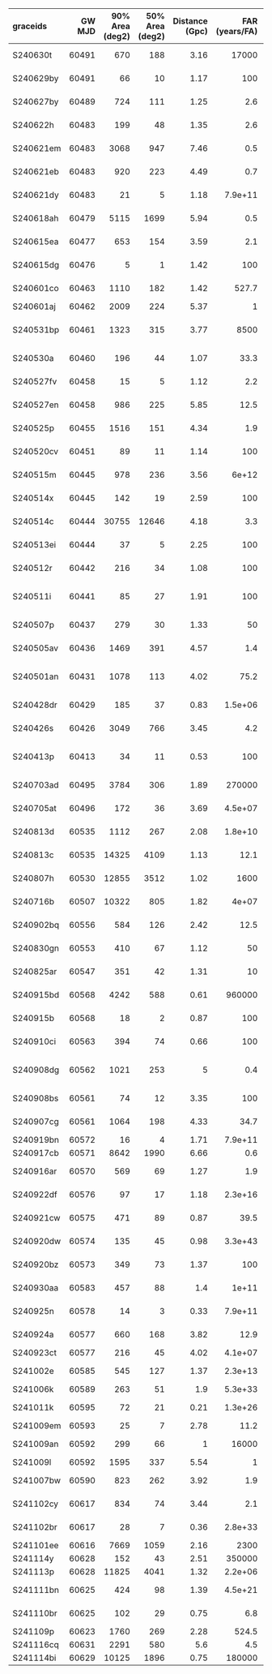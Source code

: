 | graceids   |   GW MJD |   90% Area (deg2) |   50% Area (deg2) |   Distance (Gpc) |   FAR (years/FA) |   Mass (M_sol) | trigger               |
|:-----------|---------:|------------------:|------------------:|-----------------:|-----------------:|---------------:|:----------------------|
| S240630t   |    60491 |               670 |               188 |             3.16 |      17000       |            116 | predates trigger      |
| S240629by  |    60491 |                66 |                10 |             1.17 |        100       |             47 | predates trigger      |
| S240627by  |    60489 |               724 |               111 |             1.25 |          2.6     |             40 | predates trigger      |
| S240622h   |    60483 |               199 |                48 |             1.35 |          2.6     |             42 | predates trigger      |
| S240621em  |    60483 |              3068 |               947 |             7.46 |          0.5     |            143 | predates trigger      |
| S240621eb  |    60483 |               920 |               223 |             4.49 |          0.7     |             96 | predates trigger      |
| S240621dy  |    60483 |                21 |                 5 |             1.18 |          7.9e+11 |             44 | predates trigger      |
| S240618ah  |    60479 |              5115 |              1699 |             5.94 |          0.5     |            117 | predates trigger      |
| S240615ea  |    60477 |               653 |               154 |             3.59 |          2.1     |             89 | predates trigger      |
| S240615dg  |    60476 |                 5 |                 1 |             1.42 |        100       |             55 | predates trigger      |
| S240601co  |    60463 |              1110 |               182 |             1.42 |        527.7     |             54 | predates trigger      |
| S240601aj  |    60462 |              2009 |               224 |             5.37 |          1       |            115 | nan                   |
| S240531bp  |    60461 |              1323 |               315 |             3.77 |       8500       |            134 | non-automated trigger |
| S240530a   |    60460 |               196 |                44 |             1.07 |         33.3     |             43 | predates trigger      |
| S240527fv  |    60458 |                15 |                 5 |             1.12 |          2.2     |             36 | predates trigger      |
| S240527en  |    60458 |               986 |               225 |             5.85 |         12.5     |            172 | predates trigger      |
| S240525p   |    60455 |              1516 |               151 |             4.34 |          1.9     |            103 | predates trigger      |
| S240520cv  |    60451 |                89 |                11 |             1.14 |        100       |             46 | predates trigger      |
| S240515m   |    60445 |               978 |               236 |             3.56 |          6e+12   |            120 | predates trigger      |
| S240514x   |    60445 |               142 |                19 |             2.59 |        100       |             93 | predates trigger      |
| S240514c   |    60444 |             30755 |             12646 |             4.18 |          3.3     |            106 | predates trigger      |
| S240513ei  |    60444 |                37 |                 5 |             2.25 |        100       |             82 | predates trigger      |
| S240512r   |    60442 |               216 |                34 |             1.08 |        100       |             44 | predates trigger      |
| S240511i   |    60441 |                85 |                27 |             1.91 |        100       |             71 | non-automated trigger |
| S240507p   |    60437 |               279 |                30 |             1.33 |         50       |             52 | predates trigger      |
| S240505av  |    60436 |              1469 |               391 |             4.57 |          1.4     |            104 | predates trigger      |
| S240501an  |    60431 |              1078 |               113 |             4.02 |         75.2     |            140 | non-automated trigger |
| S240428dr  |    60429 |               185 |                37 |             0.83 |          1.5e+06 |             32 | predates trigger      |
| S240426s   |    60426 |              3049 |               766 |             3.45 |          4.2     |             94 | predates trigger      |
| S240413p   |    60413 |                34 |                11 |             0.53 |        100       |             25 | non-automated trigger |
| S240703ad  |    60495 |              3784 |               306 |             1.89 |     270000       |             70 | predates trigger      |
| S240705at  |    60496 |               172 |                36 |             3.69 |          4.5e+07 |            128 | predates trigger      |
| S240813d   |    60535 |              1112 |               267 |             2.08 |          1.8e+10 |             72 | predates trigger      |
| S240813c   |    60535 |             14325 |              4109 |             1.13 |         12.1     |             45 | predates trigger      |
| S240807h   |    60530 |             12855 |              3512 |             1.02 |       1600       |             40 | predates trigger      |
| S240716b   |    60507 |             10322 |               805 |             1.82 |          4e+07   |             65 | predates trigger      |
| S240902bq  |    60556 |               584 |               126 |             2.42 |         12.5     |             84 | predates trigger      |
| S240830gn  |    60553 |               410 |                67 |             1.12 |         50       |             45 | predates trigger      |
| S240825ar  |    60547 |               351 |                42 |             1.31 |         10       |             51 | predates trigger      |
| S240915bd  |    60568 |              4242 |               588 |             0.61 |     960000       |             24 | bad trigger           |
| S240915b   |    60568 |                18 |                 2 |             0.87 |        100       |             37 | not triggered         |
| S240910ci  |    60563 |               394 |                74 |             0.66 |        100       |             30 | predates trigger      |
| S240908dg  |    60562 |              1021 |               253 |             5    |          0.4     |             99 | non-automated trigger |
| S240908bs  |    60561 |                74 |                12 |             3.35 |        100       |            118 | predates trigger      |
| S240907cg  |    60561 |              1064 |               198 |             4.33 |         34.7     |            148 | predates trigger      |
| S240919bn  |    60572 |                16 |                 4 |             1.71 |          7.9e+11 |             61 | triggered             |
| S240917cb  |    60571 |              8642 |              1990 |             6.66 |          0.6     |            132 | no plan               |
| S240916ar  |    60570 |               569 |                69 |             1.27 |          1.9     |             39 | no valid plan         |
| S240922df  |    60576 |                97 |                17 |             1.18 |          2.3e+16 |             46 | not triggered         |
| S240921cw  |    60575 |               471 |                89 |             0.87 |         39.5     |             36 | no valid plan         |
| S240920dw  |    60574 |               135 |                45 |             0.98 |          3.3e+43 |             52 | not triggered         |
| S240920bz  |    60573 |               349 |                73 |             1.37 |        100       |             53 | bad trigger           |
| S240930aa  |    60583 |               457 |                88 |             1.4  |          1e+11   |             51 | bad trigger           |
| S240925n   |    60578 |                14 |                 3 |             0.33 |          7.9e+11 |             15 | not triggered         |
| S240924a   |    60577 |               660 |               168 |             3.82 |         12.9     |            121 | not triggered         |
| S240923ct  |    60577 |               216 |                45 |             4.02 |          4.1e+07 |            140 | triggered             |
| S241002e   |    60585 |               545 |               127 |             1.37 |          2.3e+13 |             51 | not triggered         |
| S241006k   |    60589 |               263 |                51 |             1.9  |          5.3e+33 |             80 | triggered             |
| S241011k   |    60595 |                72 |                21 |             0.21 |          1.3e+26 |             12 | bad trigger           |
| S241009em  |    60593 |                25 |                 7 |             2.78 |         11.2     |             93 | triggered             |
| S241009an  |    60592 |               299 |                66 |             1    |      16000       |             39 | not triggered         |
| S241009l   |    60592 |              1595 |               337 |             5.54 |          1       |            118 | no plan               |
| S241007bw  |    60590 |               823 |               262 |             3.92 |          1.9     |             95 | no valid plan         |
| S241102cy  |    60617 |               834 |                74 |             3.44 |          2.1     |             86 | not triggered         |
| S241102br  |    60617 |                28 |                 7 |             0.36 |          2.8e+33 |             20 | not triggered         |
| S241101ee  |    60616 |              7669 |              1059 |             2.16 |       2300       |             78 | no plan               |
| S241114y   |    60628 |               152 |                43 |             2.51 |     350000       |             92 | triggered             |
| S241113p   |    60628 |             11825 |              4041 |             1.32 |          2.2e+06 |             49 | no plan               |
| S241111bn  |    60625 |               424 |                98 |             1.39 |          4.5e+21 |             55 | not triggered         |
| S241110br  |    60625 |               102 |                29 |             0.75 |          6.8     |             31 | no valid plan         |
| S241109p   |    60623 |              1760 |               269 |             2.28 |        524.5     |             81 | no plan               |
| S241116cq  |    60631 |              2291 |               580 |             5.6  |          4.5     |            142 | no plan               |
| S241114bi  |    60629 |             10125 |              1896 |             0.75 |     180000       |             30 | no plan               |